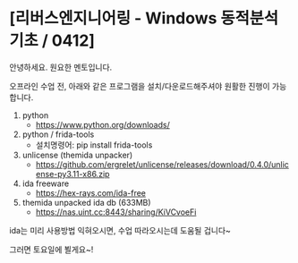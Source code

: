 # [리버스엔지니어링 - Windows 동적분석 기초 / 0412]
안녕하세요. 원요한 멘토입니다.

오프라인 수업 전, 아래와 같은 프로그램을 설치/다운로드해주셔야 원활한 진행이 가능합니다.

1. python
    - https://www.python.org/downloads/
2. python / frida-tools
    - 설치명령어: pip install frida-tools
3. unlicense (themida unpacker)
    - https://github.com/ergrelet/unlicense/releases/download/0.4.0/unlicense-py3.11-x86.zip
4. ida freeware
    - https://hex-rays.com/ida-free
5. themida unpacked ida db (633MB)
    - https://nas.uint.cc:8443/sharing/KiVCvoeFi

ida는 미리 사용방법 익혀오시면, 수업 따라오시는데 도움될 겁니다~

그러면 토요일에 뵐게요~!
